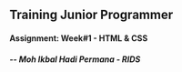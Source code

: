 ## Training Junior Programmer
#### Assignment: Week#1 - HTML & CSS
##### -- Moh Ikbal Hadi Permana - RIDS



